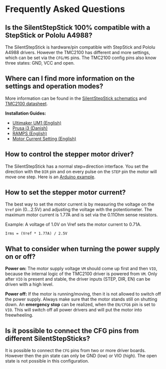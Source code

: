 # Frequently Asked Questions

## Is the SilentStepStick 100% compatible with a StepStick or Pololu A4988?
The SilentStepStick is hardware/pin compatible with StepStick and Pololu A4988 drivers.
However the TMC2100 has different and more settings, which can be set via the ```CFG/MS``` pins.
The TMC2100 config pins also know three states: GND, VCC and open.


## Where can I find more information on the settings and operation modes?
More information can be found in the [SilentStepStick schematics](https://github.com/watterott/SilentStepStick/tree/master/pcb) and [TMC2100 datasheet](http://www.trinamic.com/products/integrated-circuits/stepper-power-driver/tmc2100).

**Installation Guides:**
* [Ultimaker UM1 (English)](http://umforum.ultimaker.com/index.php?/topic/10571-step-by-step-install-silentstepstick-drivers-on-um1/)
* [Prusa i3 (Danish)](http://qblog.dk/2015/silent-step-sticks-paa-prusa-i3-hephestos/)
* [RAMPS (English)](http://www.instructables.com/id/Install-and-configure-SilentStepStick-in-RAMPS-TMC/)
* [Motor Current Setting (English)](https://www.youtube.com/watch?v=R5JgRhSSKUM)


## How to control the stepper motor driver?
The SilentStepStick has a normal step+direction interface.
You set the direction with the ```DIR``` pin and on every pulse on the ```STEP``` pin the motor will move one step.
Here is an [Arduino example](https://github.com/watterott/SilentStepStick/blob/master/docu/Stepper.ino).


## How to set the stepper motor current?
The best way to set the motor current is by measuring the voltage on the ```Vref``` pin (0...2.5V) and
adjusting the voltage with the potentiometer.
The maximum motor current is 1.77A and is set via the 0.11Ohm sense resistors.

Example: A voltage of 1.0V on Vref sets the motor current to 0.71A.

```Irms = (Vref * 1.77A) / 2.5V```


## What to consider when turning the power supply on or off?
**Power on:**
The motor supply voltage ```VM``` should come up first and then ```VIO```, because the internal logic of the TMC2100 driver is powered from ```VM```.
Only after ```VIO``` is present and stable, the driver inputs (STEP, DIR, EN) can be driven with a high level.

**Power off:**
If the motor is running/moving, then it is not allowed to switch off the power supply. Always make sure that the motor stands still on shutting down.
An **emergency stop** can be realized, when the ```EN/CFG6``` pin is set to ```VIO```. This will switch off all power drivers and will put the motor into freewheeling.


## Is it possible to connect the CFG pins from different SilentStepSticks?
It is possible to connect the ```CFG``` pins from two or more driver boards. However then the pin state can only be GND (low) or VIO (high). The open state is not possible in this configuration.
